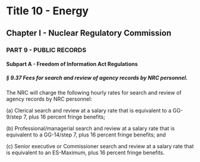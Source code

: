 
# Title 10 - Energy
## Chapter I - Nuclear Regulatory Commission
### PART 9 - PUBLIC RECORDS
#### Subpart A - Freedom of Information Act Regulations
##### § 9.37 Fees for search and review of agency records by NRC personnel.

The NRC will charge the following hourly rates for search and review of agency records by NRC personnel:

(a) Clerical search and review at a salary rate that is equivalent to a GG-9/step 7, plus 16 percent fringe benefits;

(b) Professional/managerial search and review at a salary rate that is equivalent to a GG-14/step 7, plus 16 percent fringe benefits; and

(c) Senior executive or Commissioner search and review at a salary rate that is equivalent to an ES-Maximum, plus 16 percent fringe benefits.
